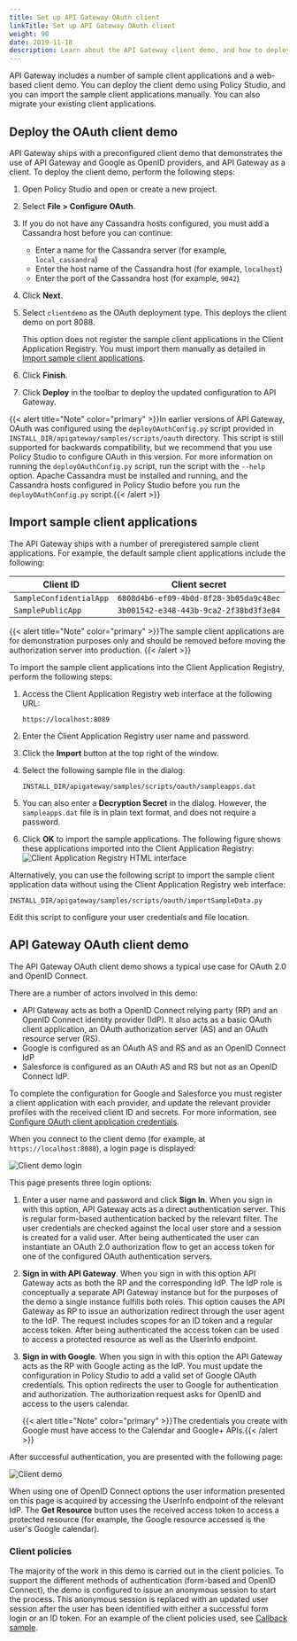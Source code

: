 ```yaml
---
title: Set up API Gateway OAuth client
linkTitle: Set up API Gateway OAuth client
weight: 90
date: 2019-11-18
description: Learn about the API Gateway client demo, and how to deploy the OAuth client demo and import sample applications.
---
```


API Gateway includes a number of sample client applications and a web-based client demo. You can deploy the client demo using Policy Studio, and you can import the sample client applications manually. You can also migrate your existing client applications.

## Deploy the OAuth client demo

API Gateway ships with a preconfigured client demo that demonstrates the use of API Gateway and Google as OpenID providers, and API Gateway as a client. To deploy the client demo, perform the following steps:

1. Open Policy Studio and open or create a new project.
2. Select **File > Configure OAuth**.
3. If you do not have any Cassandra hosts configured, you must add a Cassandra host before you can continue:
    * Enter a name for the Cassandra server (for example, `local_cassandra`)
    * Enter the host name of the Cassandra host (for example, `localhost`)
    * Enter the port of the Cassandra host (for example, `9042`)
4. Click **Next**.
5. Select `clientdemo` as the OAuth deployment type. This deploys the client demo on port 8088.

    This option does not register the sample client applications in the Client Application Registry. You must import them manually as detailed in [Import sample client applications](#import-sample-client-applications).

6. Click **Finish**.
7. Click **Deploy** in the toolbar to deploy the updated configuration to API Gateway.

{{< alert title="Note" color="primary" >}}In earlier versions of API Gateway, OAuth was configured using the `deployOAuthConfig.py` script provided in `INSTALL_DIR/apigateway/samples/scripts/oauth` directory. This script is still supported for backwards compatibility, but we recommend that you use Policy Studio to configure OAuth in this version. For more information on running the `deployOAuthConfig.py` script, run the script with the `--help` option. Apache Cassandra must be installed and running, and the Cassandra hosts configured in Policy Studio before you run the `deployOAuthConfig.py` script.{{< /alert >}}

## Import sample client applications

The API Gateway ships with a number of preregistered sample client applications. For example, the default sample client applications include the following:

| Client ID               | Client secret                          |
|-------------------------|----------------------------------------|
| `SampleConfidentialApp` | `6808d4b6-ef09-4b0d-8f28-3b05da9c48ec` |
| `SamplePublicApp`       | `3b001542-e348-443b-9ca2-2f38bd3f3e84` |

{{< alert title="Note" color="primary" >}}The sample client applications are for demonstration purposes only and should be removed before moving the authorization server into production. {{< /alert >}}

To import the sample client applications into the Client Application Registry, perform the following steps:

1. Access the Client Application Registry web interface at the following URL:

    ```
    https://localhost:8089
    ```

2. Enter the Client Application Registry user name and password.
3. Click the **Import** button at the top right of the window.
4. Select the following sample file in the dialog:

    ```
    INSTALL_DIR/apigateway/samples/scripts/oauth/sampleapps.dat
    ```

5. You can also enter a **Decryption Secret** in the dialog. However, the `sampleapps.dat` file is in plain text format, and does not require a password.
6. Click **OK** to import the sample applications. The following figure shows these applications imported into the Client Application Registry:
    ![Client Application Registry HTML interface](/Images/OAuth/oauth_app_reg_ui.png)

Alternatively, you can use the following script to import the sample client application data without using the Client Application Registry web interface:

```
INSTALL_DIR/apigateway/samples/scripts/oauth/importSampleData.py
```

Edit this script to configure your user credentials and file location.

## API Gateway OAuth client demo

The API Gateway OAuth client demo shows a typical use case for OAuth 2.0 and OpenID Connect.

There are a number of actors involved in this demo:

* API Gateway acts as both a OpenID Connect relying party (RP) and an OpenID Connect identity provider (IdP). It also acts as a basic OAuth client application, an OAuth authorization server (AS) and an OAuth resource server (RS).
* Google is configured as an OAuth AS and RS and as an OpenID Connect IdP
* Salesforce is configured as an OAuth AS and RS but not as an OpenID Connect IdP.

To complete the configuration for Google and Salesforce you must register a client application with each provider, and update the relevant provider profiles with the received client ID and secrets. For more information, see [Configure OAuth client application credentials](/docs/apim_policydev/apigw_oauth/gw_oauth_client#configure-oauth-client-application-credentials).

When you connect to the client demo (for example, at `https://localhost:8088`), a login page is displayed:

![Client demo login](/Images/OAuth/demo_login.png)

This page presents three login options:

1. Enter a user name and password and click **Sign In**. When you sign in with this option, API Gateway acts as a direct authentication server. This is regular form-based authentication backed by the relevant filter. The user credentials are checked against the local user store and a session is created for a valid user. After being authenticated the user can instantiate an OAuth 2.0 authorization flow to get an access token for one of the configured OAuth authentication servers.
2. **Sign in with API Gateway**. When you sign in with this option API Gateway acts as both the RP and the corresponding IdP. The IdP role is conceptually a separate API Gateway instance but for the purposes of the demo a single instance fulfills both roles. This option causes the API Gateway as RP to issue an authorization redirect through the user agent to the IdP. The request includes scopes for an ID token and a regular access token. After being authenticated the access token can be used to access a protected resource as well as the UserInfo endpoint.
3. **Sign in with Google**. When you sign in with this option the API Gateway acts as the RP with Google acting as the IdP. You must update the configuration in Policy Studio to add a valid set of Google OAuth credentials. This option redirects the user to Google for authentication and authorization. The authorization request asks for OpenID and access to the users calendar.

    {{< alert title="Note" color="primary" >}}The credentials you create with Google must have access to the Calendar and Google+ APIs.{{< /alert >}}

After successful authentication, you are presented with the following page:

![Client demo](/Images/OAuth/client_sample.png)

When using one of OpenID Connect options the user information presented on this page is acquired by accessing the UserInfo endpoint of the relevant IdP. The **Get Resource** button uses the received access token to access a protected resource (for example, the Google resource accessed is the user's Google calendar).

### Client policies

The majority of the work in this demo is carried out in the client policies. To support the different methods of authentication (form-based and OpenID Connect), the demo is configured to issue an anonymous session to start the process. This anonymous session is replaced with an updated user session after the user has been identified with either a successful form login or an ID token. For an example of the client policies used, see [Callback sample](/docs/apim_policydev/apigw_oauth/gw_oauth_client#callback-sample).
